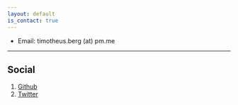 ```yaml
---
layout: default
is_contact: true
---
```


* Email: timotheus.berg (at) pm.me

---

## Social

1. [Github](https://github.com/timo-berg)
2. [Twitter](https://twitter.com/TimoBerg6)
